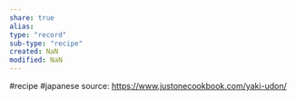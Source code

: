 ```yaml
---
share: true
alias: 
type: "record"
sub-type: "recipe"
created: NaN 
modified: NaN
---
```


 #recipe #japanese
source: https://www.justonecookbook.com/yaki-udon/

